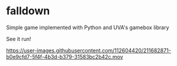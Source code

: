 # falldown
Simple game implemented with Python and UVA's gamebox library

See it run!


https://user-images.githubusercontent.com/112604420/211682871-b0e9cfd7-5f4f-4b3d-b379-31583bc2b42c.mov


